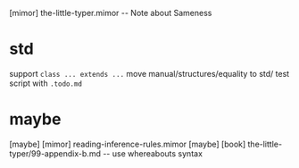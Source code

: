 [mimor] the-little-typer.mimor -- Note about Sameness

# std

support `class ... extends ...`
move manual/structures/equality to std/
test script with `.todo.md`

# maybe

[maybe] [mimor] reading-inference-rules.mimor
[maybe] [book] the-little-typer/99-appendix-b.md -- use whereabouts syntax
